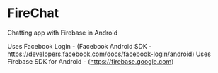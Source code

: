 # FireChat
Chatting app with Firebase in Android

Uses Facebook Login - (Facebook Android SDK - https://developers.facebook.com/docs/facebook-login/android)
Uses Firebase SDK for Android - (https://firebase.google.com)
